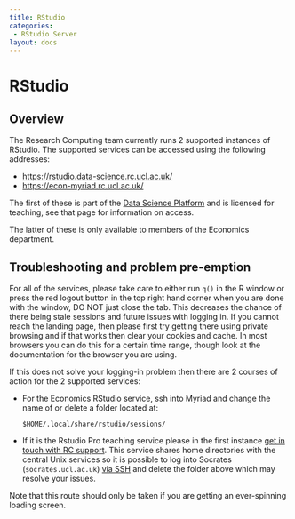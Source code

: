```yaml
---
title: RStudio
categories:
 - RStudio Server
layout: docs
---
```


# RStudio

## Overview

The Research Computing team currently runs 2 supported instances of RStudio. The supported services can be accessed using the following addresses:

 - <https://rstudio.data-science.rc.ucl.ac.uk/>
 - <https://econ-myriad.rc.ucl.ac.uk/>

The first of these is part of the [Data Science Platform](https://www.ucl.ac.uk/isd/data-science-platform) 
and is licensed for teaching, see that page for information on access.

The latter of these is only available to members of the Economics department.

## Troubleshooting and problem pre-emption

For all of the services, please take care to either run `q()` in the R window or press the red logout button in the top right hand corner when you are done with the window, DO NOT just close the tab. This decreases the chance of there being stale sessions and future issues with logging in. If you cannot reach the landing page, then please first try getting there using private browsing and if that works then clear your cookies and cache. In most browsers you can do this for a certain time range, though look at the documentation for the browser you are using.

If this does not solve your logging-in problem then there are 2 courses of action for the 2 supported services:

 - For the Economics RStudio service, ssh into Myriad and change the name of or delete a folder located at:
    
    ```
    $HOME/.local/share/rstudio/sessions/
    ```

 - If it is the Rstudio Pro teaching service please in the first instance [get in touch with RC support](../Contact_Us.md).  This service shares home directories with the central Unix services so it is possible to log into Socrates (`socrates.ucl.ac.uk`) [via SSH](../Walkthroughs/Logging_In.md) and delete the folder above which may resolve your issues.

Note that this route should only be taken if you are getting an ever-spinning loading screen.

